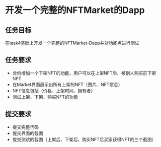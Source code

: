# 开发一个完整的NFTMarket的Dapp
## 任务目标
在task4基础上开发一个完整的NFTMarket-Dapp并对功能点进行测试
## 任务要求
- 合约增加一个下架NFT的功能，用户可以在上架NFT后、被别人购买前下架NFT
- 在Market界面展示出所有上架的NFT（图片、NFT信息）
- NFT信息包括（价格、上架时间、拥有者）
- 测试上架、下架、购买NFT的功能
## 提交要求
- 提交完整代码
- 提交界面的截图
- 提交测试的截图（上架后、下架后、购买NFT后买家获得NFT的三个截图）